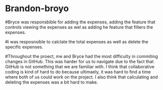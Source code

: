 # Brandon-broyo

#Bryce was responsbible for adding the expenses, adding the feature that controls viewing the expenses as wel as adding he feature that filters the expenses.

#i was resposnsible to calclate the total expenses as well as delete the specific expenses.

#Throughout the proect, me and Bryce had the most difficulty in commiting changes in GitHub. This was harder for us to navigate due to the fact that GitHub is not something that we are familiar with. I think that collaborative coding is kind of hard to do because ultimaely, it was hard to find a time where both of us could work on the project. I also think that calculating and deleting the expenses was a bit hard to make. 

